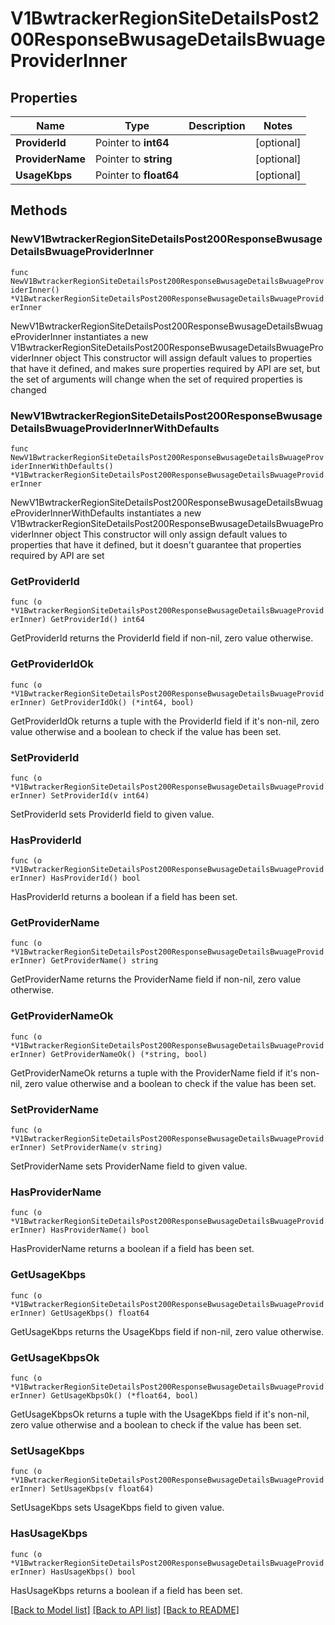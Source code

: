 # V1BwtrackerRegionSiteDetailsPost200ResponseBwusageDetailsBwuageProviderInner

## Properties

Name | Type | Description | Notes
------------ | ------------- | ------------- | -------------
**ProviderId** | Pointer to **int64** |  | [optional] 
**ProviderName** | Pointer to **string** |  | [optional] 
**UsageKbps** | Pointer to **float64** |  | [optional] 

## Methods

### NewV1BwtrackerRegionSiteDetailsPost200ResponseBwusageDetailsBwuageProviderInner

`func NewV1BwtrackerRegionSiteDetailsPost200ResponseBwusageDetailsBwuageProviderInner() *V1BwtrackerRegionSiteDetailsPost200ResponseBwusageDetailsBwuageProviderInner`

NewV1BwtrackerRegionSiteDetailsPost200ResponseBwusageDetailsBwuageProviderInner instantiates a new V1BwtrackerRegionSiteDetailsPost200ResponseBwusageDetailsBwuageProviderInner object
This constructor will assign default values to properties that have it defined,
and makes sure properties required by API are set, but the set of arguments
will change when the set of required properties is changed

### NewV1BwtrackerRegionSiteDetailsPost200ResponseBwusageDetailsBwuageProviderInnerWithDefaults

`func NewV1BwtrackerRegionSiteDetailsPost200ResponseBwusageDetailsBwuageProviderInnerWithDefaults() *V1BwtrackerRegionSiteDetailsPost200ResponseBwusageDetailsBwuageProviderInner`

NewV1BwtrackerRegionSiteDetailsPost200ResponseBwusageDetailsBwuageProviderInnerWithDefaults instantiates a new V1BwtrackerRegionSiteDetailsPost200ResponseBwusageDetailsBwuageProviderInner object
This constructor will only assign default values to properties that have it defined,
but it doesn't guarantee that properties required by API are set

### GetProviderId

`func (o *V1BwtrackerRegionSiteDetailsPost200ResponseBwusageDetailsBwuageProviderInner) GetProviderId() int64`

GetProviderId returns the ProviderId field if non-nil, zero value otherwise.

### GetProviderIdOk

`func (o *V1BwtrackerRegionSiteDetailsPost200ResponseBwusageDetailsBwuageProviderInner) GetProviderIdOk() (*int64, bool)`

GetProviderIdOk returns a tuple with the ProviderId field if it's non-nil, zero value otherwise
and a boolean to check if the value has been set.

### SetProviderId

`func (o *V1BwtrackerRegionSiteDetailsPost200ResponseBwusageDetailsBwuageProviderInner) SetProviderId(v int64)`

SetProviderId sets ProviderId field to given value.

### HasProviderId

`func (o *V1BwtrackerRegionSiteDetailsPost200ResponseBwusageDetailsBwuageProviderInner) HasProviderId() bool`

HasProviderId returns a boolean if a field has been set.

### GetProviderName

`func (o *V1BwtrackerRegionSiteDetailsPost200ResponseBwusageDetailsBwuageProviderInner) GetProviderName() string`

GetProviderName returns the ProviderName field if non-nil, zero value otherwise.

### GetProviderNameOk

`func (o *V1BwtrackerRegionSiteDetailsPost200ResponseBwusageDetailsBwuageProviderInner) GetProviderNameOk() (*string, bool)`

GetProviderNameOk returns a tuple with the ProviderName field if it's non-nil, zero value otherwise
and a boolean to check if the value has been set.

### SetProviderName

`func (o *V1BwtrackerRegionSiteDetailsPost200ResponseBwusageDetailsBwuageProviderInner) SetProviderName(v string)`

SetProviderName sets ProviderName field to given value.

### HasProviderName

`func (o *V1BwtrackerRegionSiteDetailsPost200ResponseBwusageDetailsBwuageProviderInner) HasProviderName() bool`

HasProviderName returns a boolean if a field has been set.

### GetUsageKbps

`func (o *V1BwtrackerRegionSiteDetailsPost200ResponseBwusageDetailsBwuageProviderInner) GetUsageKbps() float64`

GetUsageKbps returns the UsageKbps field if non-nil, zero value otherwise.

### GetUsageKbpsOk

`func (o *V1BwtrackerRegionSiteDetailsPost200ResponseBwusageDetailsBwuageProviderInner) GetUsageKbpsOk() (*float64, bool)`

GetUsageKbpsOk returns a tuple with the UsageKbps field if it's non-nil, zero value otherwise
and a boolean to check if the value has been set.

### SetUsageKbps

`func (o *V1BwtrackerRegionSiteDetailsPost200ResponseBwusageDetailsBwuageProviderInner) SetUsageKbps(v float64)`

SetUsageKbps sets UsageKbps field to given value.

### HasUsageKbps

`func (o *V1BwtrackerRegionSiteDetailsPost200ResponseBwusageDetailsBwuageProviderInner) HasUsageKbps() bool`

HasUsageKbps returns a boolean if a field has been set.


[[Back to Model list]](../README.md#documentation-for-models) [[Back to API list]](../README.md#documentation-for-api-endpoints) [[Back to README]](../README.md)


